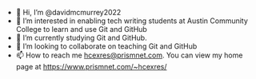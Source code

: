 - 👋 Hi, I’m @davidmcmurrey2022
- 👀 I’m interested in enabling tech writing students at Austin Community College to learn and use Git and GitHub
- 🌱 I’m currently studying Git and GitHub. 
- 💞️ I’m looking to collaborate on teaching Git and GitHub
- 📫 How to reach me hcexres@prismnet.com. You can view my home page at https://www.prismnet.com/~hcexres/

<!---
davidmcmurrey2022/davidmcmurrey2022 is a ✨ special ✨ repository because its `README.md` (this file) appears on your GitHub profile.
You can click the Preview link to take a look at your changes.
--->
